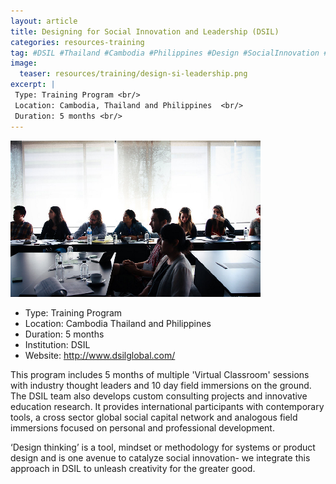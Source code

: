 ```yaml
---
layout: article
title: Designing for Social Innovation and Leadership (DSIL)
categories: resources-training
tag: #DSIL #Thailand #Cambodia #Philippines #Design #SocialInnovation #GG_DecentWorkAndEconomicGrowth #GG_ResponsibleConsumptionAndProduction
image:
  teaser: resources/training/design-si-leadership.png
excerpt: |
 Type: Training Program <br/>
 Location: Cambodia, Thailand and Philippines  <br/>
 Duration: 5 months <br/>
---
```


<img src="/images/resources/training/design-si-leadership.png"/>

+ Type: Training Program
+ Location: Cambodia Thailand and Philippines
+ Duration: 5 months
+ Institution: DSIL
+ Website: <a href=”http://www.dsilglobal.com/”>http://www.dsilglobal.com/ </a>

This program includes 5 months of multiple 'Virtual Classroom' sessions with industry thought leaders and 10 day field immersions on the ground. The DSIL team also develops custom consulting projects and innovative education research. It provides international participants with contemporary tools, a cross sector global social capital network and analogous field immersions focused on personal and professional development. 

‘Design thinking’ is a tool, mindset or methodology for systems or product design and is one avenue to catalyze social innovation- we integrate this approach in DSIL to unleash creativity for the greater good.
